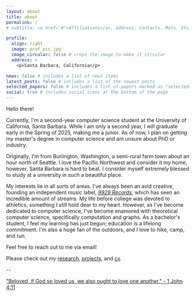```yaml
---
layout: about
title: about
permalink: /
# subtitle: <a href='#'>Affiliations</a>. Address. Contacts. Moto. Etc.

profile:
  align: right
  image: prof_pic.jpg
  image_circular: false # crops the image to make it circular
  address: >
    <p>Santa Barbara, California</p>

news: false # includes a list of news items
latest_posts: false # includes a list of the newest posts
selected_papers: false # includes a list of papers marked as "selected={true}"
social: true # includes social icons at the bottom of the page
---
```


Hello there!

Currently, I'm a second-year computer science student at the University of California, Santa Barbara. While I am only a second year, I will graduate early in the Spring of 2025, making me a junior. As of now, I plan on getting my master's degree in computer science and am unsure about PhD or industry.

Originally, I'm from Burlington, Washington, a semi-rural farm town about an hour north of Seattle. I love the Pacific Northwest and consider it my home, however, Santa Barbara is hard to beat. I consider myself extremely blessed to study at a university in such a beautiful place.

My interests lie in all sorts of areas. I've always been an avid creative, founding an independent music label, [_9929 Records_](/projects/1_project), which has seen an incredible amount of streams. My life before college was devoted to athletics, something I still hold dear to my heart. However, as I've become dedicated to computer science, I've become enamored with theoretical computer science, specifically computation and graphs. As a bachelor's student, I feel my learning has just begun; education is a lifelong commitment. I'm also a huge fan of the outdoors, and I love to hike, camp, and run.

Feel free to reach out to me via email!

Please check out my [research](/research), [projects](/projects), and [cv](/cv).

--

["Beloved, if God so loved us, we also ought to love one another." - 1 John 4:11](https://www.bible.com/bible/59/1jn.4.11)

<!-- I am currently working on a few projects, which you can find on my [projects page](/projects). I am also working on a few papers, which you can find on my [papers page](/papers). I am also working on a few other things, which you can find on my [other page](/other). -->
